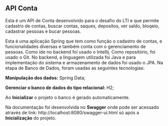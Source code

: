 ## API Conta
Esta é um API de Conta desenvolvido para o desafio do LTI e que permite cadastro de contas, buscar contas, saques, depositos, ver saldo, bloqeio, cadastrar pessoas e bucar pessoas. 

Esta é uma aplicação Spring que tem como função o cadastro de contas, e funcionalidades diversas e também conta com o gerenciamento de pessoas. Como ide no backend foi usado o Intellij. Como repositório, foi usado o Git.
No backend, a linguagem utilizada foi Java e para implementação do sistema e armazenamento de dados foi usado o JPA. Na etapa de Banco de Dados, foram usadas as seguintes tecnologias:

**Manipulação dos dados:** Spring Data;

**Gerenciar o banco de dados do tipo relacional:** H2;

Ao **Inicializar** o projeto o banco é gerado automaticamente.

Na documentação foi desenvolvida no **Swagger** onde pode ser acessado através de link: http://localhost:8080/swagger-ui.html só após a **Inicialização** do projeto.
